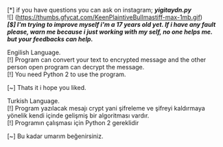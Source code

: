 [*] if you have questions you can ask on instagram; ***yigitaydn.py*** </br>
![] (https://thumbs.gfycat.com/KeenPlaintiveBullmastiff-max-1mb.gif) </br>
***[$] I'm trying to improve myself i'm a 17 years old yet. If i have any fault please, warn me because i just working with my self, no one helps me. but your feedbacks can help.*** </br>

Engilish Language. </br>
[!] Program can convert your text to encrypted message and the other person open program can decrypt the message. </br>
[!] You need Python 2 to use the program.</br>

[~] Thats it i hope you liked.</br>

Turkish Language.</br>
[!] Program yazılacak mesajı crypt yani şifreleme ve şifreyi kaldırmaya yönelik kendi içinde gelişmiş bir algoritması vardır. </br>
[!] Programın çalışması için Python 2 gereklidir </br>

[~] Bu kadar umarım beğenirsiniz.</br>



